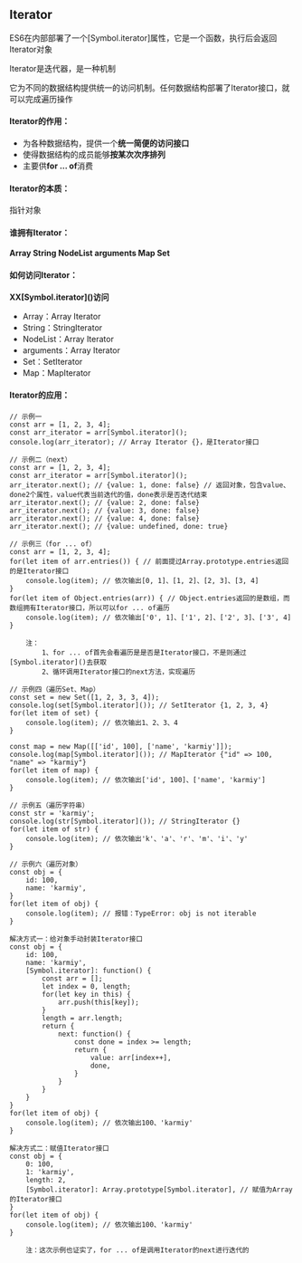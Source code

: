 ## Iterator

ES6在内部部署了一个\[Symbol.iterator]属性，它是一个函数，执行后会返回Iterator对象

Iterator是迭代器，是一种机制

它为不同的数据结构提供统一的访问机制。任何数据结构部署了Iterator接口，就可以完成遍历操作

#### Iterator的作用：

- 为各种数据结构，提供一个**统一简便的访问接口**
- 使得数据结构的成员能够**按某次次序排列**
- 主要供**for ... of**消费

#### Iterator的本质：

指针对象

#### 谁拥有Iterator：

**Array String NodeList arguments Map Set**


#### 如何访问Iterator：

**XX\[Symbol.iterator]()访问**

- Array：Array Iterator
- String：StringIterator
- NodeList：Array Iterator
- arguments：Array Iterator
- Set：SetIterator 
- Map：MapIterator 

#### Iterator的应用：

    // 示例一
    const arr = [1, 2, 3, 4];
    const arr_iterator = arr[Symbol.iterator]();
    console.log(arr_iterator); // Array Iterator {}，是Iterator接口
    
    // 示例二（next）
    const arr = [1, 2, 3, 4];
    const arr_iterator = arr[Symbol.iterator]();
    arr_iterator.next(); // {value: 1, done: false} // 返回对象，包含value、done2个属性，value代表当前迭代的值，done表示是否迭代结束
    arr_iterator.next(); // {value: 2, done: false}
    arr_iterator.next(); // {value: 3, done: false}
    arr_iterator.next(); // {value: 4, done: false}
    arr_iterator.next(); // {value: undefined, done: true}
    
    // 示例三（for ... of）
    const arr = [1, 2, 3, 4];
    for(let item of arr.entries()) { // 前面提过Array.prototype.entries返回的是Iterator接口
        console.log(item); // 依次输出[0, 1]、[1, 2]、[2, 3]、[3, 4]
    }
    for(let item of Object.entries(arr)) { // Object.entries返回的是数组，而数组拥有Iterator接口，所以可以for ... of遍历
        console.log(item); // 依次输出['0', 1]、['1', 2]、['2', 3]、['3', 4]
    }
    
        注：
            1、for ... of首先会看遍历是是否是Iterator接口，不是则通过[Symbol.iterator]()去获取
            2、循环调用Iterator接口的next方法，实现遍历
            
    // 示例四（遍历Set、Map）
    const set = new Set([1, 2, 3, 3, 4]);
    console.log(set[Symbol.iterator]()); // SetIterator {1, 2, 3, 4}
    for(let item of set) {
        console.log(item); // 依次输出1、2、3、4
    }
    
    const map = new Map([['id', 100], ['name', 'karmiy']]);
    console.log(map[Symbol.iterator]()); // MapIterator {"id" => 100, "name" => "karmiy"}
    for(let item of map) {
        console.log(item); // 依次输出['id', 100]、['name', 'karmiy']
    }
    
    // 示例五（遍历字符串）
    const str = 'karmiy';
    console.log(str[Symbol.iterator]()); // StringIterator {}
    for(let item of str) {
        console.log(item); // 依次输出'k'、'a'、'r'、'm'、'i'、'y'
    }
    
    // 示例六（遍历对象）
    const obj = {
        id: 100,
        name: 'karmiy',
    }
    for(let item of obj) {
        console.log(item); // 报错：TypeError: obj is not iterable
    }
    
    解决方式一：给对象手动封装Iterator接口
    const obj = {
        id: 100,
        name: 'karmiy',
        [Symbol.iterator]: function() {
            const arr = [];
            let index = 0, length;
            for(let key in this) {
                arr.push(this[key]);
            }
            length = arr.length;
            return {
                next: function() {
                    const done = index >= length;
                    return {
                        value: arr[index++],
                        done,
                    }
                }
            }
        }
    }
    for(let item of obj) {
        console.log(item); // 依次输出100、'karmiy'
    }
    
    解决方式二：赋值Iterator接口
    const obj = {
        0: 100,
        1: 'karmiy',
        length: 2,
        [Symbol.iterator]: Array.prototype[Symbol.iterator], // 赋值为Array的Iterator接口
    }
    for(let item of obj) {
        console.log(item); // 依次输出100、'karmiy'
    }
    
        注：这次示例也证实了，for ... of是调用Iterator的next进行迭代的
        

